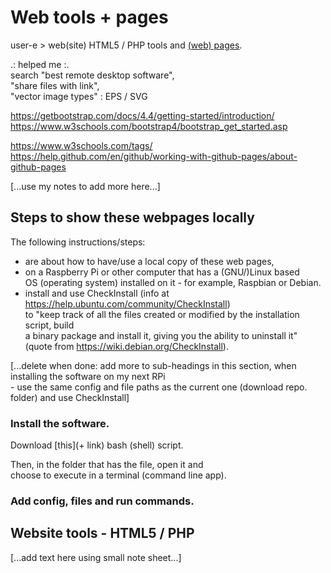 # Web tools + pages
user-e > web(site) HTML5 / PHP tools and [(web) pages](https://user-e.github.io/web/c/).

.: helped me :.  
search "best remote desktop software",  
 "share files with link",  
 "vector image types" : EPS / SVG

https://getbootstrap.com/docs/4.4/getting-started/introduction/  
https://www.w3schools.com/bootstrap4/bootstrap_get_started.asp  

https://www.w3schools.com/tags/  
https://help.github.com/en/github/working-with-github-pages/about-github-pages

\[...use my notes to add more here...]

## Steps to show these webpages locally

The following instructions/steps:
 - are about how to have/use a local copy of these web pages,
 - on a Raspberry Pi or other computer that has a (GNU/)Linux based  
 OS (operating system) installed on it - for example, Raspbian or Debian.
 - install and use CheckInstall (info at <https://help.ubuntu.com/community/CheckInstall>)  
 to "keep track of all the files created or modified by the installation script, build  
 a binary package and install it, giving you the ability to uninstall it"  
 (quote from <https://wiki.debian.org/CheckInstall>).

\[...delete when done: add more to sub-headings in this section, when installing the software on my next RPi  
 \- use the same config and file paths as the current one (download repo. folder) and use CheckInstall]

### Install the software.

Download [this]\(+ link) bash (shell) script.

Then, in the folder that has the file, open it and  
choose to execute in a terminal (command line app).

### Add config, files and run commands. 

## Website tools - HTML5 / PHP
\[...add text here using small note sheet...]
